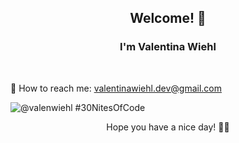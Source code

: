 ### 

<h2 align="center"> Welcome! 💛 </h2>

<h3 align="center"> I'm Valentina Wiehl </h3> </br>


📩 How to reach me: valentinawiehl.dev@gmail.com


![@valenwiehl #30NitesOfCode](https://www.codedex.io/api/petStatus?user=valenwiehl)

<p align="center"> Hope you have a nice day! 🧚‍♀️ </p>


